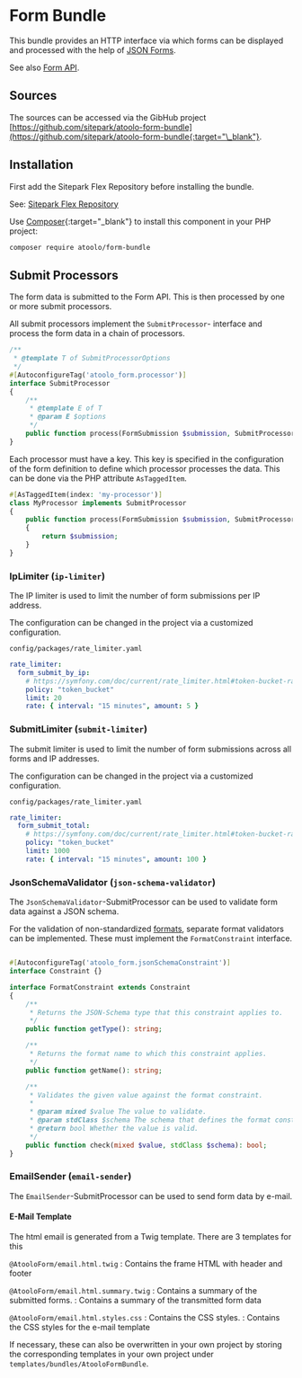 # Form Bundle

This bundle provides an HTTP interface via which forms can be displayed and processed with the help of [JSON Forms](https://jsonforms.io/).

See also [Form API](../form/index.md).

## Sources

The sources can be accessed via the GibHub project [https://github.com/sitepark/atoolo-form-bundle](https://github.com/sitepark/atoolo-form-bundle{:target="\_blank"}.

## Installation

First add the Sitepark Flex Repository before installing the bundle.

See: [Sitepark Flex Repository](../symfony-flex-integration.md#sitepark-flex-repository)

Use [Composer](https://getcomposer.org/){:target="\_blank"} to install this component in your PHP project:

```sh
composer require atoolo/form-bundle
```

## Submit Processors

The form data is submitted to the Form API. This is then processed by one or more submit processors.

All submit processors implement the `SubmitProcessor`- interface and process the form data in a chain of processors.

```php
/**
 * @template T of SubmitProcessorOptions
 */
#[AutoconfigureTag('atoolo_form.processor')]
interface SubmitProcessor
{
    /**
     * @template E of T
     * @param E $options
     */
    public function process(FormSubmission $submission, SubmitProcessorOptions $options): FormSubmission;
}
```

Each processor must have a key. This key is specified in the configuration of the form definition to define which processor processes the data. This can be done via the PHP attribute `AsTaggedItem`.

```php
#[AsTaggedItem(index: 'my-processor')]
class MyProcessor implements SubmitProcessor
{
    public function process(FormSubmission $submission, SubmitProcessorOptions $options): FormSubmission
    {
        return $submission;
    }
}
```

### IpLimiter (`ip-limiter`)

The IP limiter is used to limit the number of form submissions per IP address.

The configuration can be changed in the project via a customized configuration.

`config/packages/rate_limiter.yaml`

```yaml
rate_limiter:
  form_submit_by_ip:
    # https://symfony.com/doc/current/rate_limiter.html#token-bucket-rate-limiter
    policy: "token_bucket"
    limit: 20
    rate: { interval: "15 minutes", amount: 5 }
```

### SubmitLimiter (`submit-limiter`)

The submit limiter is used to limit the number of form submissions across all forms and IP addresses.

The configuration can be changed in the project via a customized configuration.

`config/packages/rate_limiter.yaml`

```yaml
rate_limiter:
  form_submit_total:
    # https://symfony.com/doc/current/rate_limiter.html#token-bucket-rate-limiter
    policy: "token_bucket"
    limit: 1000
    rate: { interval: "15 minutes", amount: 100 }
```

### JsonSchemaValidator (`json-schema-validator`)

The `JsonSchemaValidator`-SubmitProcessor can be used to validate form data against a JSON schema.

For the validation of non-standardized [formats](https://json-schema.org/understanding-json-schema/reference/string#format), separate format validators can be implemented. These must implement the `FormatConstraint` interface.

```php

#[AutoconfigureTag('atoolo_form.jsonSchemaConstraint')]
interface Constraint {}

interface FormatConstraint extends Constraint
{
    /**
     * Returns the JSON-Schema type that this constraint applies to.
     */
    public function getType(): string;

    /**
     * Returns the format name to which this constraint applies.
     */
    public function getName(): string;

    /**
     * Validates the given value against the format constraint.
     *
     * @param mixed $value The value to validate.
     * @param stdClass $schema The schema that defines the format constraint.
     * @return bool Whether the value is valid.
     */
    public function check(mixed $value, stdClass $schema): bool;
}
```

### EmailSender (`email-sender`)

The `EmailSender`-SubmitProcessor can be used to send form data by e-mail.

#### E-Mail Template

The html email is generated from a Twig template. There are 3 templates for this

`@AtooloForm/email.html.twig`
: Contains the frame HTML with header and footer

`@AtooloForm/email.html.summary.twig` : Contains a summary of the submitted forms.
: Contains a summary of the transmitted form data

`@AtooloForm/email.html.styles.css` : Contains the CSS styles.
: Contains the CSS styles for the e-mail template

If necessary, these can also be overwritten in your own project by storing the corresponding templates in your own project under `templates/bundles/AtooloFormBundle`.

